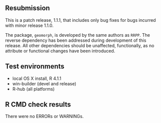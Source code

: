 ## Resubmission
This is a patch release, 1.1.1, that includes only bug fixes for bugs incurred with minor release 1.1.0.

The package, `geomorph`, is developed by the same authors as `RRPP`.  The reverse dependency has been addressed during development of this release.  All other dependencies should be unaffected, functionally, as no attribute or functional changes have been introduced.

## Test environments
* local OS X install, R 4.1.1
* win-builder (devel and release)
* R-hub (all platforms)

## R CMD check results
There were no ERRORs or WARNINGs. 

